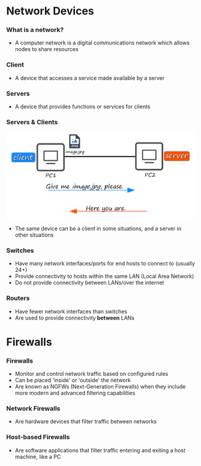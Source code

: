 # Network Devices
### What is a network?
- A computer network is a digital communications network which allows nodes to share resources
### Client
- A device that accesses a service made available by a server
### Servers
- A device that provides functions or services for clients
### Servers & Clients
![](attachments/Pasted%20image%2020240822104238.png)
- The same device can be a client in some situations, and a server in other situations
### Switches
- Have many network interfaces/ports for end hosts to connect to (usually 24+)
- Provide connectivity to hosts within the same LAN (Local Area Network)
- Do not provide connectivity between LANs/over the internet
### Routers
- Have fewer network interfaces than switches
- Are used to provide connectivity **between** LANs
# Firewalls
### Firewalls
- Monitor and control network traffic based on configured rules
- Can be placed 'inside' or 'outside' the network
- Are known as NGFWs (Next-Generation Firewalls) when they include more modern and advanced filtering capabilities
### Network Firewalls
- Are hardware devices that filter traffic between networks
### Host-based Firewalls
- Are software applications that filter traffic entering and exiting a host machine, like a PC
